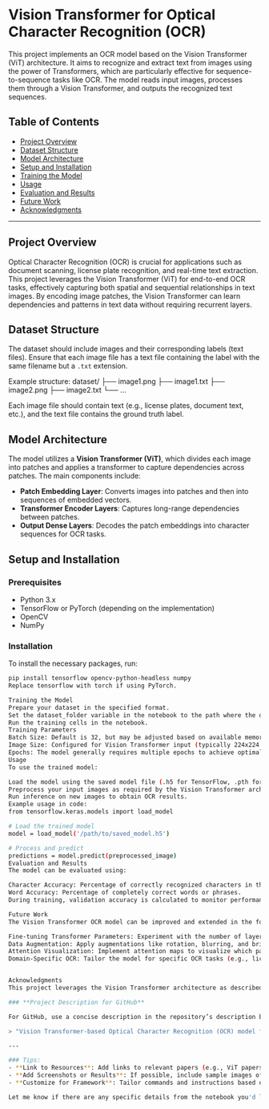 # Vision Transformer for Optical Character Recognition (OCR)

This project implements an OCR model based on the Vision Transformer (ViT) architecture. It aims to recognize and extract text from images using the power of Transformers, which are particularly effective for sequence-to-sequence tasks like OCR. The model reads input images, processes them through a Vision Transformer, and outputs the recognized text sequences.

## Table of Contents
- [Project Overview](#project-overview)
- [Dataset Structure](#dataset-structure)
- [Model Architecture](#model-architecture)
- [Setup and Installation](#setup-and-installation)
- [Training the Model](#training-the-model)
- [Usage](#usage)
- [Evaluation and Results](#evaluation-and-results)
- [Future Work](#future-work)
- [Acknowledgments](#acknowledgments)

---

## Project Overview

Optical Character Recognition (OCR) is crucial for applications such as document scanning, license plate recognition, and real-time text extraction. This project leverages the Vision Transformer (ViT) for end-to-end OCR tasks, effectively capturing both spatial and sequential relationships in text images. By encoding image patches, the Vision Transformer can learn dependencies and patterns in text data without requiring recurrent layers.

## Dataset Structure

The dataset should include images and their corresponding labels (text files). Ensure that each image file has a text file containing the label with the same filename but a `.txt` extension.

Example structure:
dataset/ ├── image1.png ├── image1.txt ├── image2.png ├── image2.txt └── ...

Each image file should contain text (e.g., license plates, document text, etc.), and the text file contains the ground truth label.

## Model Architecture

The model utilizes a **Vision Transformer (ViT)**, which divides each image into patches and applies a transformer to capture dependencies across patches. The main components include:
- **Patch Embedding Layer**: Converts images into patches and then into sequences of embedded vectors.
- **Transformer Encoder Layers**: Captures long-range dependencies between patches.
- **Output Dense Layers**: Decodes the patch embeddings into character sequences for OCR tasks.

## Setup and Installation

### Prerequisites
- Python 3.x
- TensorFlow or PyTorch (depending on the implementation)
- OpenCV
- NumPy

### Installation
To install the necessary packages, run:
```bash
pip install tensorflow opencv-python-headless numpy
Replace tensorflow with torch if using PyTorch.

Training the Model
Prepare your dataset in the specified format.
Set the dataset_folder variable in the notebook to the path where the dataset is located.
Run the training cells in the notebook.
Training Parameters
Batch Size: Default is 32, but may be adjusted based on available memory.
Image Size: Configured for Vision Transformer input (typically 224x224 or 256x256 pixels).
Epochs: The model generally requires multiple epochs to achieve optimal performance.
Usage
To use the trained model:

Load the model using the saved model file (.h5 for TensorFlow, .pth for PyTorch).
Preprocess your input images as required by the Vision Transformer architecture (resizing, normalization).
Run inference on new images to obtain OCR results.
Example usage in code:
from tensorflow.keras.models import load_model

# Load the trained model
model = load_model('/path/to/saved_model.h5')

# Process and predict
predictions = model.predict(preprocessed_image)
Evaluation and Results
The model can be evaluated using:

Character Accuracy: Percentage of correctly recognized characters in the test set.
Word Accuracy: Percentage of completely correct words or phrases.
During training, validation accuracy is calculated to monitor performance, and test accuracy is evaluated post-training.

Future Work
The Vision Transformer OCR model can be improved and extended in the following ways:

Fine-tuning Transformer Parameters: Experiment with the number of layers, heads, and embedding dimensions.
Data Augmentation: Apply augmentations like rotation, blurring, and brightness changes to improve generalization.
Attention Visualization: Implement attention maps to visualize which parts of the image the model focuses on.
Domain-Specific OCR: Tailor the model for specific OCR tasks (e.g., license plates, handwritten documents).


Acknowledgments
This project leverages the Vision Transformer architecture as described in "An Image is Worth 16x16 Words: Transformers for Image Recognition at Scale" by Alexey Dosovitskiy et al., and the OCR pipeline is inspired by advancements in sequence-to-sequence learning.

### **Project Description for GitHub**

For GitHub, use a concise description in the repository’s description box, such as:

> "Vision Transformer-based Optical Character Recognition (OCR) model for extracting text from images, designed for applications in document scanning, license plate recognition, and more. Implements patch-based Transformers to capture spatial and sequential dependencies."

---

### Tips:
- **Link to Resources**: Add links to relevant papers (e.g., ViT papers) or blog posts to help users understand the architecture.
- **Add Screenshots or Results**: If possible, include sample images of OCR outputs in the README.
- **Customize for Framework**: Tailor commands and instructions based on whether TensorFlow or PyTorch is used.

Let me know if there are any specific details from the notebook you'd like incorporated in the README!
